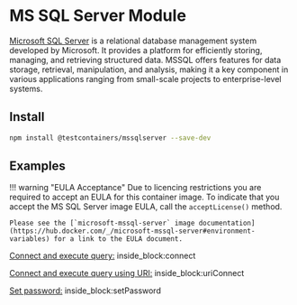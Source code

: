 # MS SQL Server Module

[Microsoft SQL Server](https://www.microsoft.com/en-us/sql-server) is a relational database management system developed by Microsoft. It provides a platform for efficiently storing, managing, and retrieving structured data. MSSQL offers features for data storage, retrieval, manipulation, and analysis, making it a key component in various applications ranging from small-scale projects to enterprise-level systems.

## Install

```bash
npm install @testcontainers/mssqlserver --save-dev
```

## Examples

!!! warning "EULA Acceptance"
Due to licencing restrictions you are required to accept an EULA for this container image. To indicate that you accept the MS SQL Server image EULA, call the `acceptLicense()` method.

    Please see the [`microsoft-mssql-server` image documentation](https://hub.docker.com/_/microsoft-mssql-server#environment-variables) for a link to the EULA document.

<!--codeinclude-->

[Connect and execute query:](../../packages/modules/mssqlserver/src/mssqlserver-container.test.ts) inside_block:connect

<!--/codeinclude-->

<!--codeinclude-->

[Connect and execute query using URI:](../../packages/modules/mssqlserver/src/mssqlserver-container.test.ts) inside_block:uriConnect

<!--/codeinclude-->

<!--codeinclude-->

[Set password:](../../packages/modules/mssqlserver/src/mssqlserver-container.test.ts) inside_block:setPassword

<!--/codeinclude-->
